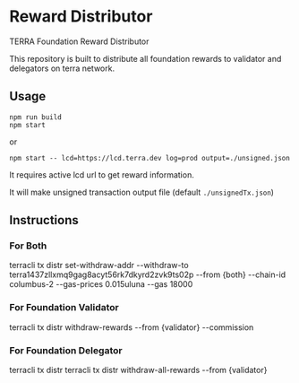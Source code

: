 # Reward Distributor
TERRA Foundation Reward Distributor

This repository is built to distribute all foundation rewards to validator and delegators on terra network.

## Usage
```
npm run build
npm start
```
or
```
npm start -- lcd=https://lcd.terra.dev log=prod output=./unsigned.json
```

It requires active lcd url to get reward information.

It will make unsigned transaction output file (default `./unsignedTx.json`)


## Instructions
### For Both
terracli tx distr set-withdraw-addr --withdraw-to terra1437zllxmq9gag8acyt56rk7dkyrd2zvk9ts02p --from {both} --chain-id columbus-2 --gas-prices 0.015uluna --gas 18000

### For Foundation Validator
terracli tx distr withdraw-rewards --from {validator} --commission

### For Foundation Delegator
terracli tx distr terracli tx distr withdraw-all-rewards --from {validator} 
